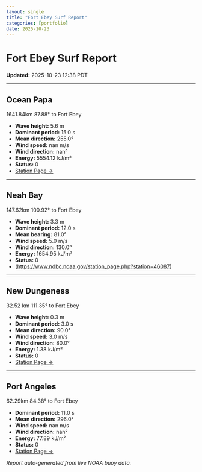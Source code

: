 ```yaml
---
layout: single
title: "Fort Ebey Surf Report"
categories: [portfolio]
date: 2025-10-23
---
```


# Fort Ebey Surf Report
**Updated:** 2025-10-23 12:38 PDT

---

## Ocean Papa 
1641.84km 87.88° to Fort Ebey
- **Wave height:** 5.6 m  
- **Dominant period:** 15.0 s  
- **Mean direction:** 255.0°  
- **Wind speed:** nan m/s  
- **Wind direction:** nan°  
- **Energy:** 5554.12 kJ/m²  
- **Status:** 0  
- [Station Page →](https://www.ndbc.noaa.gov/station_page.php?station=46246)

---

## Neah Bay 
147.62km 100.92° to Fort Ebey

- **Wave height:** 3.3 m  
- **Dominant period:** 12.0 s  
- **Mean bearing:** 81.0°  
- **Wind speed:** 5.0 m/s  
- **Wind direction:** 130.0°  
- **Energy:** 1654.95 kJ/m²  
- **Status:** 0  
- (https://www.ndbc.noaa.gov/station_page.php?station=46087)

---

## New Dungeness 
32.52 km 111.35° to Fort Ebey 

- **Wave height:** 0.3 m  
- **Dominant period:** 3.0 s  
- **Mean direction:** 90.0°  
- **Wind speed:** 3.0 m/s  
- **Wind direction:** 80.0°  
- **Energy:** 1.38 kJ/m²  
- **Status:** 0  
- [Station Page →](https://www.ndbc.noaa.gov/station_page.php?station=46088)

---

## Port Angeles 
62.29km 84.38° to Fort Ebey 
- **Dominant period:** 11.0 s  
- **Mean direction:** 296.0°  
- **Wind speed:** nan m/s  
- **Wind direction:** nan°  
- **Energy:** 77.89 kJ/m²  
- **Status:** 0  
- [Station Page →](https://www.ndbc.noaa.gov/station_page.php?station=46267)

*Report auto-generated from live NOAA buoy data.*
